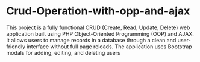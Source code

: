 # Crud-Operation-with-opp-and-ajax
This project is a fully functional CRUD (Create, Read, Update, Delete) web application built using PHP Object-Oriented Programming (OOP) and AJAX. It allows users to manage records in a database through a clean and user-friendly interface without full page reloads. The application uses Bootstrap modals for adding, editing, and deleting users

